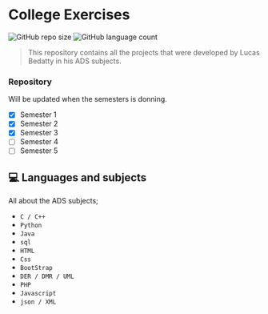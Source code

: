# College Exercises

![GitHub repo size](https://img.shields.io/github/repo-size/bedatty/college_exercises?style=for-the-badge)
![GitHub language count](https://img.shields.io/github/languages/count/bedatty/college_exercises?style=for-the-badge)

> This repository contains all the projects that were developed by Lucas Bedatty in his ADS subjects.

### Repository

Will be updated when the semesters is donning.

- [x] Semester 1
- [x] Semester 2
- [x] Semester 3
- [ ] Semester 4
- [ ] Semester 5

## 💻 Languages and subjects

All about the ADS subjects;

* `C / C++`
* `Python`
* `Java`
* `sql`
* `HTML`
* `Css`
* `BootStrap`
* `DER / DMR / UML`
* `PHP`
* `Javascript`
* `json / XML`